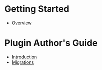 # Getting Started

- [Overview](/docs)

# Plugin Author's Guide

- [Introduction](/docs/authoring)
- [Migrations](/docs/authoring/migrations)
